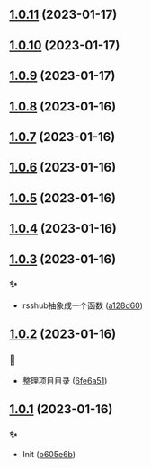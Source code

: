 ## [1.0.11](https://github.com/kongnet/daily-rss/compare/v1.0.10...v1.0.11) (2023-01-17)




## [1.0.10](https://github.com/kongnet/daily-rss/compare/v1.0.9...v1.0.10) (2023-01-17)




## [1.0.9](https://github.com/kongnet/daily-rss/compare/v1.0.8...v1.0.9) (2023-01-17)




## [1.0.8](https://github.com/kongnet/daily-rss/compare/v1.0.7...v1.0.8) (2023-01-16)




## [1.0.7](https://github.com/kongnet/daily-rss/compare/v1.0.6...v1.0.7) (2023-01-16)




## [1.0.6](https://github.com/kongnet/daily-rss/compare/v1.0.5...v1.0.6) (2023-01-16)




## [1.0.5](https://github.com/kongnet/daily-rss/compare/v1.0.4...v1.0.5) (2023-01-16)




## [1.0.4](https://github.com/kongnet/daily-rss/compare/v1.0.3...v1.0.4) (2023-01-16)




## [1.0.3](https://github.com/kongnet/daily-rss/compare/v1.0.2...v1.0.3) (2023-01-16)


### :sparkles:

* rsshub抽象成一个函数 ([a128d60](https://github.com/kongnet/daily-rss/commit/a128d60f44e99a7507a294df1d114443e812f12f))



## [1.0.2](https://github.com/kongnet/daily-rss/compare/v1.0.1...v1.0.2) (2023-01-16)


### :art:

* 整理项目目录 ([6fe6a51](https://github.com/kongnet/daily-rss/commit/6fe6a51b0d5357b70289a0fed75fee6b06f93b97))



## [1.0.1](https://github.com/kongnet/daily-rss/compare/b605e6ba5df4e61d18febbdca2515e537c20feef...v1.0.1) (2023-01-16)


### :sparkles:

* Init ([b605e6b](https://github.com/kongnet/daily-rss/commit/b605e6ba5df4e61d18febbdca2515e537c20feef))



